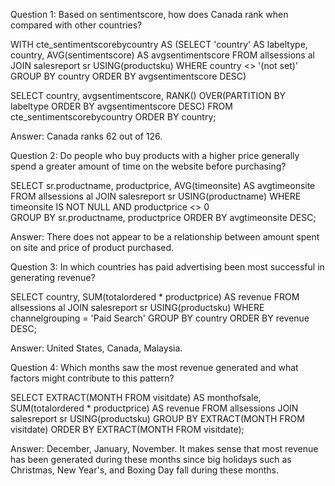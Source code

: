 Question 1: Based on sentimentscore, how does Canada rank when compared with other countries?


WITH cte_sentimentscorebycountry AS (SELECT   'country' AS labeltype, country, AVG(sentimentscore) AS avgsentimentscore
								     FROM     allsessions al
								     JOIN     salesreport sr USING(productsku)
									 WHERE    country <> '(not set)'
								     GROUP BY country
								     ORDER BY avgsentimentscore DESC)

SELECT country, avgsentimentscore, RANK() OVER(PARTITION BY labeltype ORDER BY avgsentimentscore DESC) 
FROM   cte_sentimentscorebycountry
ORDER BY country;


Answer: Canada ranks 62 out of 126.


Question 2: Do people who buy products with a higher price generally spend a greater amount of time on the website before purchasing?


SELECT   sr.productname, productprice, AVG(timeonsite) AS avgtimeonsite
FROM     allsessions al
JOIN     salesreport sr USING(productname)
WHERE    timeonsite IS NOT NULL
	     AND productprice <> 0					
GROUP BY sr.productname, productprice
ORDER BY avgtimeonsite DESC;


Answer: There does not appear to be a relationship between amount spent on site and price of product purchased. 


Question 3: In which countries has paid advertising been most successful in generating revenue? 


SELECT   country, SUM(totalordered * productprice) AS revenue
FROM     allsessions al
JOIN     salesreport sr USING(productsku)
WHERE    channelgrouping = 'Paid Search'
GROUP BY country
ORDER BY revenue DESC;


Answer: United States, Canada, Malaysia. 


Question 4: Which months saw the most revenue generated and what factors might contribute to this pattern?


SELECT   EXTRACT(MONTH FROM visitdate) AS monthofsale, SUM(totalordered * productprice) AS revenue 
FROM     allsessions
JOIN     salesreport sr USING(productsku)
GROUP BY EXTRACT(MONTH FROM visitdate)
ORDER BY EXTRACT(MONTH FROM visitdate);


Answer: December, January, November. It makes sense that most revenue has been generated during these months since big holidays such as Christmas, New Year's, and Boxing Day fall during these months. 
